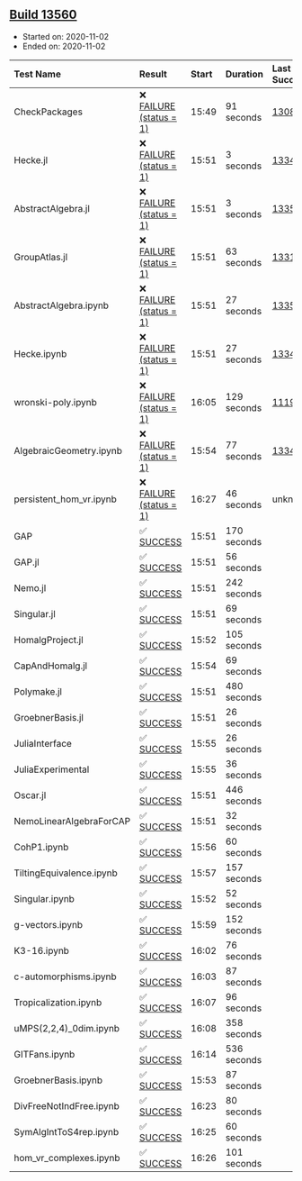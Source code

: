 ## [Build 13560](https://oscarci.mathematik.uni-kl.de/job/oscar/13560/)

* Started on: 2020-11-02
* Ended on: 2020-11-02

| Test Name    | Result | Start | Duration | Last Success | First Failure |
|:-------------|:-------|:------|:---------|:-------------|:--------------|
| CheckPackages | ❌ [FAILURE (status = 1)](https://oscarci.mathematik.uni-kl.de/job/oscar/13560/artifact/logs/build-13560/CheckPackages.log) | 15:49 | 91 seconds | [13085](https://oscarci.mathematik.uni-kl.de/job/oscar/13085/) | [13086](https://oscarci.mathematik.uni-kl.de/job/oscar/13086/) |
| Hecke.jl | ❌ [FAILURE (status = 1)](https://oscarci.mathematik.uni-kl.de/job/oscar/13560/artifact/logs/build-13560/Hecke.jl.log) | 15:51 | 3 seconds | [13341](https://oscarci.mathematik.uni-kl.de/job/oscar/13341/) | [13342](https://oscarci.mathematik.uni-kl.de/job/oscar/13342/) |
| AbstractAlgebra.jl | ❌ [FAILURE (status = 1)](https://oscarci.mathematik.uni-kl.de/job/oscar/13560/artifact/logs/build-13560/AbstractAlgebra.jl.log) | 15:51 | 3 seconds | [13355](https://oscarci.mathematik.uni-kl.de/job/oscar/13355/) | [13356](https://oscarci.mathematik.uni-kl.de/job/oscar/13356/) |
| GroupAtlas.jl | ❌ [FAILURE (status = 1)](https://oscarci.mathematik.uni-kl.de/job/oscar/13560/artifact/logs/build-13560/GroupAtlas.jl.log) | 15:51 | 63 seconds | [13311](https://oscarci.mathematik.uni-kl.de/job/oscar/13311/) | [13312](https://oscarci.mathematik.uni-kl.de/job/oscar/13312/) |
| AbstractAlgebra.ipynb | ❌ [FAILURE (status = 1)](https://oscarci.mathematik.uni-kl.de/job/oscar/13560/artifact/logs/build-13560/AbstractAlgebra.ipynb.log) | 15:51 | 27 seconds | [13355](https://oscarci.mathematik.uni-kl.de/job/oscar/13355/) | [13356](https://oscarci.mathematik.uni-kl.de/job/oscar/13356/) |
| Hecke.ipynb | ❌ [FAILURE (status = 1)](https://oscarci.mathematik.uni-kl.de/job/oscar/13560/artifact/logs/build-13560/Hecke.ipynb.log) | 15:51 | 27 seconds | [13341](https://oscarci.mathematik.uni-kl.de/job/oscar/13341/) | [13342](https://oscarci.mathematik.uni-kl.de/job/oscar/13342/) |
| wronski-poly.ipynb | ❌ [FAILURE (status = 1)](https://oscarci.mathematik.uni-kl.de/job/oscar/13560/artifact/logs/build-13560/wronski-poly.ipynb.log) | 16:05 | 129 seconds | [11192](https://oscarci.mathematik.uni-kl.de/job/oscar/11192/) | [11193](https://oscarci.mathematik.uni-kl.de/job/oscar/11193/) |
| AlgebraicGeometry.ipynb | ❌ [FAILURE (status = 1)](https://oscarci.mathematik.uni-kl.de/job/oscar/13560/artifact/logs/build-13560/AlgebraicGeometry.ipynb.log) | 15:54 | 77 seconds | [13341](https://oscarci.mathematik.uni-kl.de/job/oscar/13341/) | [13342](https://oscarci.mathematik.uni-kl.de/job/oscar/13342/) |
| persistent_hom_vr.ipynb | ❌ [FAILURE (status = 1)](https://oscarci.mathematik.uni-kl.de/job/oscar/13560/artifact/logs/build-13560/persistent_hom_vr.ipynb.log) | 16:27 | 46 seconds | unknown | unknown |
| GAP | ✅ [SUCCESS](https://oscarci.mathematik.uni-kl.de/job/oscar/13560/artifact/logs/build-13560/GAP.log) | 15:51 | 170 seconds |  |  |
| GAP.jl | ✅ [SUCCESS](https://oscarci.mathematik.uni-kl.de/job/oscar/13560/artifact/logs/build-13560/GAP.jl.log) | 15:51 | 56 seconds |  |  |
| Nemo.jl | ✅ [SUCCESS](https://oscarci.mathematik.uni-kl.de/job/oscar/13560/artifact/logs/build-13560/Nemo.jl.log) | 15:51 | 242 seconds |  |  |
| Singular.jl | ✅ [SUCCESS](https://oscarci.mathematik.uni-kl.de/job/oscar/13560/artifact/logs/build-13560/Singular.jl.log) | 15:51 | 69 seconds |  |  |
| HomalgProject.jl | ✅ [SUCCESS](https://oscarci.mathematik.uni-kl.de/job/oscar/13560/artifact/logs/build-13560/HomalgProject.jl.log) | 15:52 | 105 seconds |  |  |
| CapAndHomalg.jl | ✅ [SUCCESS](https://oscarci.mathematik.uni-kl.de/job/oscar/13560/artifact/logs/build-13560/CapAndHomalg.jl.log) | 15:54 | 69 seconds |  |  |
| Polymake.jl | ✅ [SUCCESS](https://oscarci.mathematik.uni-kl.de/job/oscar/13560/artifact/logs/build-13560/Polymake.jl.log) | 15:51 | 480 seconds |  |  |
| GroebnerBasis.jl | ✅ [SUCCESS](https://oscarci.mathematik.uni-kl.de/job/oscar/13560/artifact/logs/build-13560/GroebnerBasis.jl.log) | 15:51 | 26 seconds |  |  |
| JuliaInterface | ✅ [SUCCESS](https://oscarci.mathematik.uni-kl.de/job/oscar/13560/artifact/logs/build-13560/JuliaInterface.log) | 15:55 | 26 seconds |  |  |
| JuliaExperimental | ✅ [SUCCESS](https://oscarci.mathematik.uni-kl.de/job/oscar/13560/artifact/logs/build-13560/JuliaExperimental.log) | 15:55 | 36 seconds |  |  |
| Oscar.jl | ✅ [SUCCESS](https://oscarci.mathematik.uni-kl.de/job/oscar/13560/artifact/logs/build-13560/Oscar.jl.log) | 15:51 | 446 seconds |  |  |
| NemoLinearAlgebraForCAP | ✅ [SUCCESS](https://oscarci.mathematik.uni-kl.de/job/oscar/13560/artifact/logs/build-13560/NemoLinearAlgebraForCAP.log) | 15:51 | 32 seconds |  |  |
| CohP1.ipynb | ✅ [SUCCESS](https://oscarci.mathematik.uni-kl.de/job/oscar/13560/artifact/logs/build-13560/CohP1.ipynb.log) | 15:56 | 60 seconds |  |  |
| TiltingEquivalence.ipynb | ✅ [SUCCESS](https://oscarci.mathematik.uni-kl.de/job/oscar/13560/artifact/logs/build-13560/TiltingEquivalence.ipynb.log) | 15:57 | 157 seconds |  |  |
| Singular.ipynb | ✅ [SUCCESS](https://oscarci.mathematik.uni-kl.de/job/oscar/13560/artifact/logs/build-13560/Singular.ipynb.log) | 15:52 | 52 seconds |  |  |
| g-vectors.ipynb | ✅ [SUCCESS](https://oscarci.mathematik.uni-kl.de/job/oscar/13560/artifact/logs/build-13560/g-vectors.ipynb.log) | 15:59 | 152 seconds |  |  |
| K3-16.ipynb | ✅ [SUCCESS](https://oscarci.mathematik.uni-kl.de/job/oscar/13560/artifact/logs/build-13560/K3-16.ipynb.log) | 16:02 | 76 seconds |  |  |
| c-automorphisms.ipynb | ✅ [SUCCESS](https://oscarci.mathematik.uni-kl.de/job/oscar/13560/artifact/logs/build-13560/c-automorphisms.ipynb.log) | 16:03 | 87 seconds |  |  |
| Tropicalization.ipynb | ✅ [SUCCESS](https://oscarci.mathematik.uni-kl.de/job/oscar/13560/artifact/logs/build-13560/Tropicalization.ipynb.log) | 16:07 | 96 seconds |  |  |
| uMPS(2,2,4)_0dim.ipynb | ✅ [SUCCESS](https://oscarci.mathematik.uni-kl.de/job/oscar/13560/artifact/logs/build-13560/uMPS-2-2-4-_0dim.ipynb.log) | 16:08 | 358 seconds |  |  |
| GITFans.ipynb | ✅ [SUCCESS](https://oscarci.mathematik.uni-kl.de/job/oscar/13560/artifact/logs/build-13560/GITFans.ipynb.log) | 16:14 | 536 seconds |  |  |
| GroebnerBasis.ipynb | ✅ [SUCCESS](https://oscarci.mathematik.uni-kl.de/job/oscar/13560/artifact/logs/build-13560/GroebnerBasis.ipynb.log) | 15:53 | 87 seconds |  |  |
| DivFreeNotIndFree.ipynb | ✅ [SUCCESS](https://oscarci.mathematik.uni-kl.de/job/oscar/13560/artifact/logs/build-13560/DivFreeNotIndFree.ipynb.log) | 16:23 | 80 seconds |  |  |
| SymAlgIntToS4rep.ipynb | ✅ [SUCCESS](https://oscarci.mathematik.uni-kl.de/job/oscar/13560/artifact/logs/build-13560/SymAlgIntToS4rep.ipynb.log) | 16:25 | 60 seconds |  |  |
| hom_vr_complexes.ipynb | ✅ [SUCCESS](https://oscarci.mathematik.uni-kl.de/job/oscar/13560/artifact/logs/build-13560/hom_vr_complexes.ipynb.log) | 16:26 | 101 seconds |  |  |
